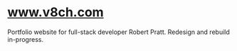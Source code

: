 # www.v8ch.com

Portfolio website for full-stack developer Robert Pratt. Redesign and rebuild in-progress.
